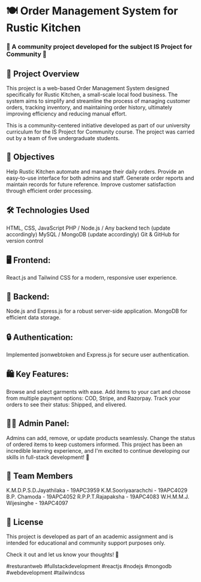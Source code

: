 # 🍽️ Order Management System for Rustic Kitchen

### 🌟 A community project developed for the subject IS Project for Community 🌟

## 📖 Project Overview
This project is a web-based Order Management System designed specifically for Rustic Kitchen, a small-scale local food business. The system aims to simplify and streamline the process of managing customer orders, tracking inventory, and maintaining order history, ultimately improving efficiency and reducing manual effort.

This is a community-centered initiative developed as part of our university curriculum for the IS Project for Community course. The project was carried out by a team of five undergraduate students.

## 🎯 Objectives
Help Rustic Kitchen automate and manage their daily orders.
Provide an easy-to-use interface for both admins and staff.
Generate order reports and maintain records for future reference.
Improve customer satisfaction through efficient order processing.

## 🛠️ Technologies Used
HTML, CSS, JavaScript
PHP / Node.js / Any backend tech (update accordingly)
MySQL / MongoDB (update accordingly)
Git & GitHub for version control

## 🖥 Frontend:

React.js and Tailwind CSS for a modern, responsive user experience.

## 🔧 Backend:

Node.js and Express.js for a robust server-side application.
MongoDB for efficient data storage.

## 🔒 Authentication:
Implemented jsonwebtoken and Express.js for secure user authentication.

## 🛍 Key Features:
Browse and select garments with ease.
Add items to your cart and choose from multiple payment options: COD, Stripe, and Razorpay.
Track your orders to see their status: Shipped, and elivered.

## 👩‍💼 Admin Panel:
Admins can add, remove, or update products seamlessly.
Change the status of ordered items to keep customers informed.
This project has been an incredible learning experience, and I'm excited to continue developing our skills in full-stack development! 🚀

## 👥 Team Members
K.M.D.P.S.D.Jayathilaka - 19APC3959
K.M.Sooriyaarachchi - 19APC4029
B.P. Chamoda - 19APC4052
R.P.P.T.Rajapaksha - 19APC4083
W.H.M.M.J. Wijesinghe - 19APC4097


## 📃 License
This project is developed as part of an academic assignment and is intended for educational and community support purposes only.

Check it out and let us know your thoughts! 💬

#resturantweb #fullstackdevelopment #reactjs #nodejs #mongodb #webdevelopment #tailwindcss